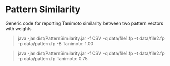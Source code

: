 Pattern Similarity
=================

Generic code for reporting Tanimoto similarity between two pattern vectors with weights

> java -jar dist/PatternSimilarity.jar -f CSV -q data/file1.fp -t data/file2.fp -p data/pattern.fp -B
> Tanimoto: 1.00

>java -jar dist/PatternSimilarity.jar -f CSV -q data/file1.fp -t data/file2.fp -p data/pattern.fp 
>Tanimoto: 0.75
